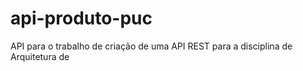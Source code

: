 # api-produto-puc
API para o trabalho de criação de uma API REST para a disciplina de Arquitetura de 
